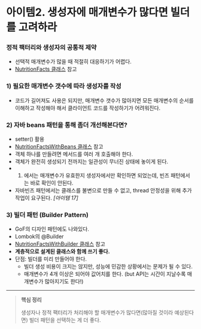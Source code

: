# 아이템2. 생성자에 매개변수가 많다면 빌더를 고려하라

### 정적 팩터리와 생성자의 공통적 제약
- 선택적 매개변수가 많을 때 적절히 대응하기가 어렵다.
- [NutritionFacts 클래스](NutritionFactsWithConstructor.java) 참고

### 1) 필요한 매개변수 갯수에 따라 생성자를 작성
- 코드가 길어져도 사용은 되지만, 매개변수 갯수가 많아지면 모든 매개변수의 순서를 이해하고 작성해야 해서 클라이언트 코드를 작성하기가 어려워진다.
  
### 2) 자바 beans 패턴을 통해 좀더 개선해본다면?
- setter() 활용
- [NutritionFactsWithBeans 클래스](NutritionFactsWithBeans.java) 참고
- 객체 하나를 만들려면 메서드를 여러 개 호출해야 한다. 
- 객체가 완전히 생성되기 전까지는 일관성이 무너진 상태에 놓이게 된다.
- 1) 에서는 매개변수가 유효한지 생성자에서만 확인하면 되었는데, 빈즈 패턴에서는 바로 확인이 안된다. 
- 자바빈즈 패턴에서는 클래스를 불변으로 만들 수 없고, thread 안정성을 위해 추가 작업이 요구된다. *[아이템 17]*

### 3) 빌더 패턴 (**Builder Pattern**)
- GoF의 디자인 패턴에도 나와있다.
- Lombok의 @Builder
- [NutritionFactsWithBuilder 클래스](NutritionFactsWithBuilder.java) 참고
- **계층적으로 설계된 클래스와 함께 쓰기 좋다.**
- 단점: 빌더를 미리 만들어야 한다.
    - 빌더 생성 비용이 크지는 않지만, 성능에 민감한 상황에서는 문제가 될 수 있다.
    - 매개변수가 4개 이상은 되어야 값어치를 한다. (but API는 시간이 지날수록 매개변수가 많아지기도 한다!)

---

> **핵심 정리** 
> 
> 생성자나 정적 팩터리가 처리해야 할 매개변수가 많다면(많아질 것이라 예상된다면) 빌더 패턴을 선택하는 게 더 좋다.